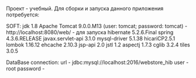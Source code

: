 Проект - учебный. Для сборки и запуска данного приложения потребуется:

SOFT: jdk 1.8
      Apache Tomcat 9.0.0.M13 (user: tomcat; password: tomcat) - http://localhost:8080/web/  - для запуска
      hibernate 5.2.6.Final
      spring 4.3.6.RELEASE
      javax.servlet-api 3.1.0
      mysql-driver 5.1.38
      hicariCP2.5.1 
      lombok 1.16.12
      ehcache 2.10.3
      jsp-api 2.0
      jstl 1.2
      aspectj 1.7.3
      cglib 3.2.4
      tiles 3.0.5
      
DataBase connection:
      url - jdbc:mysql://localhost:2016/webstore_hib
      user - root
      password - 
      
      
      
